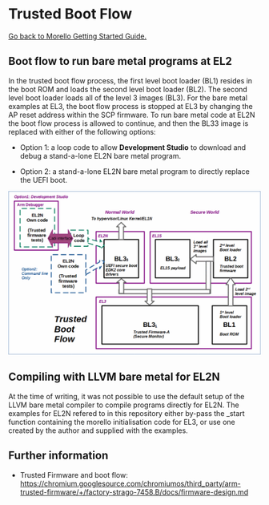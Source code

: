 # Trusted Boot Flow

 [Go back to Morello Getting Started Guide.](./../../../morello-getting-started.md)

 ## Boot flow to run bare metal programs at EL2

 In the trusted boot flow process, the first level boot loader (BL1) resides in the boot ROM and loads the second level boot loader (BL2). The second level boot loader loads all of the level 3 images (BL3). For the bare metal examples at EL3, the boot flow process is stopped at EL3 by changing the AP reset address within the SCP firmware. To run bare metal code at EL2N the boot flow process is allowed to continue, and then the BL33 image is replaced with either of the following options:

 * Option 1: a loop code to allow **Development Studio** to download and debug a stand-a-lone EL2N bare metal program.

 * Option 2: a stand-a-lone EL2N bare metal program to directly replace the UEFI boot.

  ![boot flow](./trustedbootflow.gif)

  ## Compiling with LLVM bare metal for EL2N

  At the time of writing, it was not possible to use the default setup of the LLVM bare metal compiler to compile programs directly for EL2N. The examples for EL2N refered to in this repository either by-pass the _start function containing the morello initialisation code for EL3, or use one created by the author and supplied with the examples. 

  ## Further information 

  * Trusted Firmware and boot flow: https://chromium.googlesource.com/chromiumos/third_party/arm-trusted-firmware/+/factory-strago-7458.B/docs/firmware-design.md 